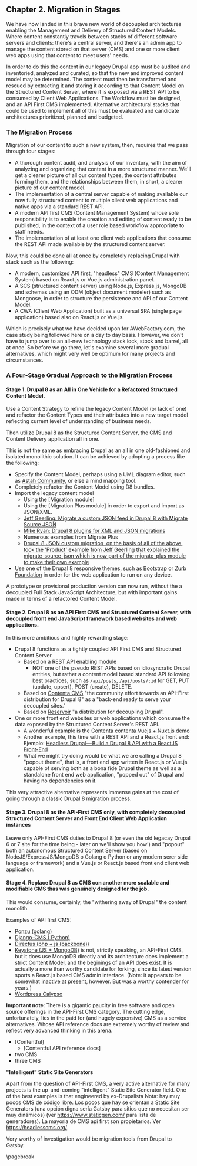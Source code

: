 ## Chapter 2. Migration in Stages

We have now landed in this brave new world of decoupled architectures enabling the Management and Delivery of Structured Content Models. Where content constantly travels between stacks of different software servers and clients: there's a central server, and there's an admin app to manage the content stored on that server (CMS) and one or more client web apps using that content to meet users' needs.

In order to do this the content in our legacy Drupal app must be audited and inventoried, analyzed and curated, so that the new and improved content model may be determined. The content must then be transformed and rescued by extracting it and storing it according to that Content Model on the Structured Content Server, where it is exposed via a REST API to be consumed by Client Web Applications. The Workflow must be designed, and an API First CMS implemented. Alternative architectural stacks that could be used to implement all of this must be evaluated and candidate architectures prioritized, planned and budgeted.

### The Migration Process

Migration of our content to such a new system, then, requires that we pass through four stages:

* A thorough content audit, and analysis of our inventory, with the aim of analyzing and organizing that content in a more structured manner. We'll get a clearer picture of all our content types, the content attributes forming them, and the relationships between them, in short, a clearer picture of our content model.
* The implementation of a central server capable of making available our now fully structured content to multiple client web applications and native apps via a standard REST API.
* A modern API first CMS (Content Management System) whose sole responsibility is to enable the creation and editing of content ready to be published, in the context of a user role based workflow appropriate to staff needs.
* The implementation of at least one client web applications that consume the REST API made available by the structured content server.

Now, this could be done all at once by completely replacing Drupal with stack such as the following:

* A modern, customized API first, "headless" CMS (Content Management System) based on React.js or Vue.js administration panel.
* A SCS (structured content server) using Node.js, Express.js, MongoDB and schemas using an ODM (object document modeler) such as Mongoose, in order to structure the persistence and API of our Content Model.
* A CWA (Client Web Application) built as a universal SPA (single page application) based also on React.js or Vue.js.

Which is precisely what we have decided upon for AWebFactory.com, the case study being followed here on a day to day basis. However, we don't have to jump over to an all-new technology stack lock, stock and barrel, all at once. So before we go there, let's examine several more gradual alternatives, which might very well be optimum for many projects and circumstances.

### A Four-Stage Gradual Approach to the Migration Process

#### Stage 1. Drupal 8 as an All in One Vehicle for a Refactored Structured Content Model.

Use a Content Strategy to refine the legacy Content Model (or lack of one) and refactor the Content Types and their attributes into a new target model reflecting current level of understanding of business needs.

Then utilize Drupal 8 as the Structured Content Server, the CMS and Content Delivery application all in one.

This is not the same as embracing Drupal as an all in one old-fashioned and isolated monolithic solution. It can be achieved by adopting a process like the following:

* Specify the Content Model, perhaps using a UML diagram editor, such as [Astah Community](http://astah.net/editions/community), or else a mind mapping tool.
* Completely refactor the Content Model using D8 bundles.
* Import the legacy content model
    * Using the [Migration module]
    * Using the [Migration Plus module] in order to export and import as JSON/XML.
    * [Jeff Geerling: Migrate a custom JSON feed in Drupal 8 with Migrate Source JSON](http://www.jeffgeerling.com/blog/2016/migrate-custom-json-feed-drupal-8-migrate-source-json)
    * [Mike Ryan: Drupal 8 plugins for XML and JSON migrations](http://virtuoso-performance.com/blog/mikeryan/drupal-8-plugins-for-xml-and-json-migrations)
    * Numerous examples from Migrate Plus
    * [Drupal 8 JSON custom migration, on the basis of all of the above, took the 'Product' example from Jeff Geerling that explained the migrate_source_json which is now part of the migrate_plus module to make their own example](https://colorfield.be/blog/drupal-8-json-custom-migration)
* Use one of the Drupal 8 responsive themes, such as [Bootstrap](http://getbootstrap.com) or [Zurb Foundation](http://foundation.zurb.com/) in order for the web application to run on any device.

A prototype or provisional production version can now run, without the a decoupled Full Stack JavaScript Architecture, but with important gains made in terms of a refactored Content Model.

#### Stage 2. Drupal 8 as an API First CMS and Structured Content Server, with decoupled front end JavaScript framework based websites and web applications.

In this more ambitious and highly rewarding stage:

* Drupal 8 functions as a tightly coupled API First CMS and Structured Content Server
    * Based on a REST API enabling module
        * NOT one of the pseudo REST APIs based on idiosyncratic Drupal entities, but rather a content model based standard API following best practices, such as `/api/posts`, `/api/posts/:id` for GET, PUT (update, upsert), POST (create), DELETE. 
    * Based on [Contenta CMS](https://github.com/contentacms/contenta_jsonapi_project) "the community effort towards an API-First distribution for Drupal 8" as a "back-end ready to serve your decoupled sites."
    * Based on [Reservoir](https://dev.acquia.com/blog/introducing-reservoir-a-distribution-for-decoupling-drupal/19/06/2017/18296) "a distribution for decoupling Drupal".
* One or more front end websites or web applications which consume the data exposed by the Structured Content Server's REST API.
    * A wonderful example is the [Contenta contenta Vuejs + Nuxt.js demo](https://github.com/contentacms/contenta_vue_nuxt) 
    * Another example, this time with a REST API and a React.js front end: Ejemplo: [Headless Drupal — Build a Drupal 8 API with a ReactJS Front-End](https://medium.com/@Userium/headless-drupal-build-a-drupal-8-api-with-a-reactjs-front-end-e43bf0fb94db)
    * What we might try doing would be what we are calling a Drupal 8 "popout theme", that is, a front end app written in React.js or Vue.js capable of serving both as a bona fide Drupal theme as well as a standalone front end web application, "popped out" of Drupal and having no dependencies on it.

This very attractive alternative represents immense gains at the cost of going through a classic Drupal 8 migration process.

#### Stage 3. Drupal 8 as the API-First CMS only, with completely decoupled Structured Content Server and Front End Client Web Application instances

Leave only API-First CMS duties to Drupal 8 (or even the old legacay Drupal 6 or 7 site for the time being - later on we'll show you how!) and "popout" both an autonomous Structured Content Server (based on NodeJS/ExpressJS/MongoDB o Golang o Python or any modern serer side language or framework) and a Vue.js or React.js based front end client web application.

#### Stage 4. Replace Drupal 8 as CMS con another more scalable and modifiable CMS thas was genuinely designed for the job.

This would consume, certainly, the "withering away of Drupal" the content monolith.

Examples of API first CMS:
    
* [Ponzu (golang)](https://docs.ponzu-cms.org/)
* [Django-CMS ( Python)](https://www.django-cms.org/en/)
* [Directus (php + js (backbone))](https://getdirectus.com/)
* [Keystone (JS + MongoDB)](http://keystonejs.com/) is not, strictly speaking, an API-First CMS, but it does use MongoDB directly and its architecture does implement a strict Content Model, and the beginings of an API does exist. It is actually a more than worthy candidate for forking, since its latest version sports a React.js based CMS admin interface. (Note: it appears to be somewhat [inactive at present](https://github.com/keystonejs/keystone/commits/master), however. But was a worthy contender for years.) 
* [Wordpress Calypso](https://github.com/Automattic/wp-calypso)

**Important note**: There is a gigantic paucity in free software and open source offerings in the API-First CMS category. The cutting edge, unfortunately, lies in the paid for (and hugely expensive) CMS as a service alternatives. Whose API reference docs are extremely worthy of review and reflect very advanced thinking in this arena.

* [Contentful]
    * [Contentful API reference docs]
* two CMS
* three CMS

**"Intelligent" Static Site Generators**

Apart from the question of API-First CMS, a very active alternative for many projects is the up-and-coming "intelligent" Static Site Generator field. One of the best examples is that engineered by ex-Drupalista 
Nota: hay muy pocos CMS de código libre. Los pocos que hay se orientan a Static Site Generators (una opción digna sería Gatsby para sitios que no necesitan ser muy dinámicos) (ver https://www.staticgen.com/ para lista de generadores). La mayoria de CMS api first son propietarios. Ver https://headlesscms.org/ 

Very worthy of investigation would be migration tools from Drupal to Gatsby.

\pagebreak
